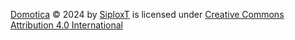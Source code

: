 [Domotica](https://github.com/SiploxT/Domotica) © 2024 by [SiploxT](https://github.com/SiploxT/) is licensed under [Creative Commons Attribution 4.0 International](https://creativecommons.org/licenses/by/4.0/?ref=chooser-v1)
